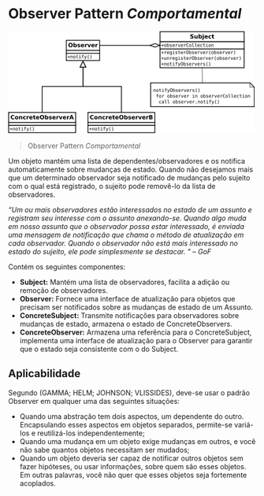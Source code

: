 # Observer Pattern _Comportamental_

![Observer Pattern](./img/observerPattern.png)
> Observer Pattern _Comportamental_

Um objeto mantém uma lista de dependentes/observadores e os notifica automaticamente sobre mudanças de estado. Quando não desejamos mais que um determinado observador seja notificado de mudanças pelo sujeito com o qual está registrado, o sujeito pode removê-lo da lista de observadores.<br/>

*“Um ou mais observadores estão interessados no estado de um assunto e registram seu interesse com o assunto anexando-se. Quando algo muda em nosso assunto que o observador possa estar interessado, é enviada uma mensagem de notificação que chama o método de atualização em cada observador. Quando o observador não está mais interessado no estado do sujeito, ele pode simplesmente se destacar. " – GoF*<br/>

Contém os seguintes componentes:
- **Subject:** Mantém uma lista de observadores, facilita a adição ou remoção de observadores.
- **Observer:** Fornece uma interface de atualização para objetos que precisam ser notificados sobre as mudanças de estado de um Assunto.
- **ConcreteSubject:** Transmite notificações para observadores sobre mudanças de estado, armazena o estado de ConcreteObservers.
- **ConcreteObserver:** Armazena uma referência para o ConcreteSubject, implementa uma interface de atualização para o Observer para garantir que o estado seja consistente com o do Subject.

## Aplicabilidade
Segundo (GAMMA; HELM; JOHNSON; VLISSIDES), deve-se usar o padrão Observer em qualquer uma das seguintes situações:
- Quando uma abstração tem dois aspectos, um dependente do outro. Encapsulando esses aspectos em objetos separados, permite-se variá-los e reutilizá-los independentemente;
- Quando uma mudança em um objeto exige mudanças em outros, e você não sabe quantos objetos necessitam ser mudados;
- Quando um objeto deveria ser capaz de notificar outros objetos sem fazer hipóteses, ou usar informações, sobre quem são esses objetos. Em outras palavras, você não quer que esses objetos seja fortemente acoplados.

